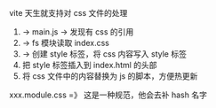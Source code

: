 vite 天生就支持对 css 文件的处理

1. -> main.js -> 发现有 css 的引用
2. -> fs 模块读取 index.css
3. -> 创建 style 标签，将 css 内容写入 style 标签
4. 把 style 标签插入到 index.html 的头部
5. 将 css 文件中的内容替换为 js 的脚本，方便热更新

xxx.module.css =》 这是一种规范，他会去补 hash 名字
